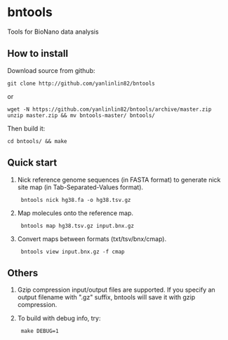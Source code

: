 bntools
=======

Tools for BioNano data analysis

How to install
--------------

Download source from github:

    git clone http://github.com/yanlinlin82/bntools

or

    wget -N https://github.com/yanlinlin82/bntools/archive/master.zip
    unzip master.zip && mv bntools-master/ bntools/

Then build it:

    cd bntools/ && make

Quick start
-----------

1. Nick reference genome sequences (in FASTA format) to generate nick site map
   (in Tab-Separated-Values format).

        bntools nick hg38.fa -o hg38.tsv.gz

2. Map molecules onto the reference map.

        bntools map hg38.tsv.gz input.bnx.gz

3. Convert maps between formats (txt/tsv/bnx/cmap).

        bntools view input.bnx.gz -f cmap

Others
------

1. Gzip compression input/output files are supported. If you specify an output
   filename with ".gz" suffix, bntools will save it with gzip compression.

2. To build with debug info, try:

        make DEBUG=1
